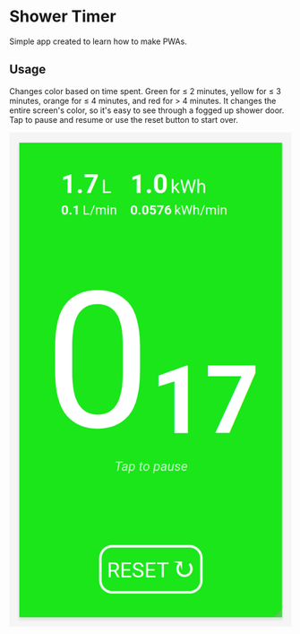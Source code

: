 # Shower Timer

Simple app created to learn how to make PWAs.

## Usage
Changes color based on time spent. Green for ≤ 2 minutes, yellow for ≤ 3 minutes, orange for ≤ 4 minutes, and red for > 4 minutes.
It changes the entire screen's color, so it's easy to see through a fogged up shower door.
Tap to pause and resume or use the reset button to start over.

![screenshot](screenshot.png)